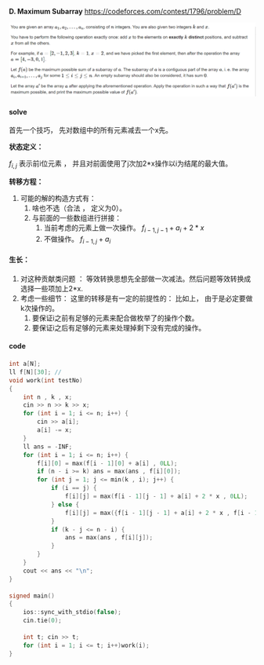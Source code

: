 **D. Maximum Subarray**
https://codeforces.com/contest/1796/problem/D

![image-20230531001626246](image-20230531001626246.png)

#### solve

首先一个技巧， 先对数组中的所有元素减去一个x先。

**状态定义：**

$f_{i , j}$ 表示前i位元素 ， 并且对前面使用了j次加2*x操作以i为结尾的最大值。

**转移方程：**

1. 可能的解的构造方式有：
   1. 啥也不选（合法 ， 定义为0）。
   2. 与前面的一些数组进行拼接：
      1. 当前考虑的元素上做一次操作。 $f_{i - 1 , j - 1} + a_i + 2 * x$
      2. 不做操作。 $f_{i - 1,j} + a_i$

#### 生长：

1. 对这种贡献类问题 ： 等效转换思想先全部做一次减法。然后问题等效转换成选择一些项加上2*x.
2. 考虑一些细节： 这里的转移是有一定的前提性的： 比如上， 由于是必定要做k次操作的。
   1. 要保证i之前有足够的元素来配合做枚举了的操作个数。
   2. 要保证i之后有足够的元素来处理掉剩下没有完成的操作。

#### code

```cpp
int a[N];
ll f[N][30]; //
void work(int testNo)
{
	int n , k , x;
	cin >> n >> k >> x;
	for (int i = 1; i <= n; i++) {
		cin >> a[i];
		a[i] -= x;
	}
	ll ans = -INF;
	for (int i = 1; i <= n; i++) {
		f[i][0] = max(f[i - 1][0] + a[i] , 0LL);
		if (n - i >= k) ans = max(ans , f[i][0]);
		for (int j = 1; j <= min(k , i); j++) {
			if (i == j) {
				f[i][j] = max(f[i - 1][j - 1] + a[i] + 2 * x , 0LL);
			} else {
				f[i][j] = max({f[i - 1][j - 1] + a[i] + 2 * x , f[i - 1][j] + a[i] , 0LL});
			}
			if (k - j <= n - i) {
				ans = max(ans , f[i][j]);
			}
		}
	}
	cout << ans << "\n";
}

signed main()
{
	ios::sync_with_stdio(false);
	cin.tie(0);

	int t; cin >> t;
	for (int i = 1; i <= t; i++)work(i);
}
```



